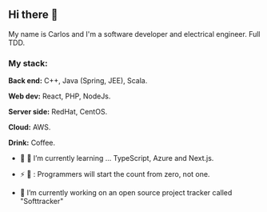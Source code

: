 ## Hi there 👋

My name is Carlos and I'm a software developer and electrical engineer. Full TDD.

### My stack:

**Back end:** C++, Java (Spring, JEE), Scala.

**Web dev:** React, PHP, NodeJs.

**Server side:** RedHat, CentOS.

**Cloud:** AWS.

**Drink:** Coffee.

- 🌱 📕 I’m currently learning ... TypeScript, Azure and Next.js.

- ⚡ 💬 : Programmers will start the count from zero, not one.
- 🔭 I’m currently working on an open source project tracker called "Softtracker"

<!--
**iCharlieAraiza/iCharlieAraiza** is a ✨ _special_ ✨ repository because its `README.md` (this file) appears on your GitHub profile.

Here are some ideas to get you started:

- 🔭 I’m currently working on ...
- 🌱 I’m currently learning ...
- 👯 I’m looking to collaborate on ...
- 🤔 I’m looking for help with ...
- 💬 Ask me about ...
- 📫 How to reach me: ...
- 😄 Pronouns: ...
- ⚡ Fun fact: ...
-->
